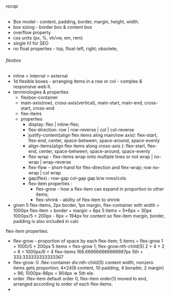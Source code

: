 
###### recap
- Box model - content, padding, border, margin, height, width.
- box sizing - border box & content box
- overflow property
- css units (px, %, vh/vw, em, rem)
- single h1 for SEO
- no float properties - top, float-left, right; obsolete;

###### flexbox
 - inline > internal > external
 - 1d flexible boxes - arranging items in a row or col - complex & responsive web lt.
 - terminologies & properties
    - flexbox-container
    - main-axis(row), cross-axis(vertical), main-start, main-end, cross-start, cross-end
    - flex-items
    - properties 
        - display: flex | inline-flex;
        - flex-direction: row | row-reverse | col | col-reverse
        - justify-content(align flex items aling main/row axis): flex-start, flex-end, center, space-between, space-around, space-evenly
        - align-items(align flex items along cross-axis ): flex-start, flex-end, center, space-between, space-around, space-evenly
        - flex-wrap - flex-items wrap onto multiple lines or not wrap | no-wrap | wrap-reverse
        - flex-flow - short-hand for flex-direction and flex-wrap; row no-wrap | col wrap
        - gap(flex) : row-gap col-gap gap b/w rows/cols
        - flex-item properties :
            - flex-grow - how a flex-item can expand in proportion to other items;
            - flex-shrink - ability of flex-item to shrink
 - given 5 flex-items, 2px border, 1px margin, flex-container with width = 1000px
    flex-item = border +  margin = 6px 
    5 items = 5*6px = 30px 
    1000px/5 = 200px - 6px = 194px for content
    so flex-item margin, border, padding is also included in calc


flex-item properties:
- flex-grow - proportion of space by each flex-item;
    5 items = flex-grow 1 = 1000/5 = 200px
    5 items = flex-grow 1; flex-grow:nth-child(5) 2 = 4 + 2 = 6 = 1000px/6 = 4 flex-items 166.666666666666667px 5th = 333.333333333333367
- flex-grow: 0 .flex-container div:nth-child(5) content width, nonzero items gets proportion; 4*24(8 content, 10 padding, 4 borader, 2 margin) = 96; 1000px-96px = 904px => 5th ele.
- order :flex-item default order 0, flex-item order(1) moved to end, arranged according to order of each flex-items.
-   



    
